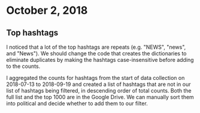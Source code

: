 # October 2, 2018
## Top hashtags
I noticed that a lot of the top hashtags are repeats (e.g. "NEWS", "news", and "News"). We should change the code that creates the dictionaries to eliminate duplicates by making the hashtags case-insensitive before adding to the counts.

I aggregated the counts for hashtags from the start of data collection on 2018-07-13 to 2018-09-19 and created a list of hashtags that are not in our list of hashtags being filtered, in descending order of total counts.  Both the full list and the top 1000 are in the Google Drive. We can manually sort them into political and decide whether to add them to our filter.

